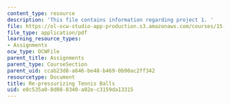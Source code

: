 ```yaml
---
content_type: resource
description: 'This file contains information regarding project 1. '
file: https://ol-ocw-studio-app-production.s3.amazonaws.com/courses/15-783j-product-design-and-development-spring-2006/e0c535a08d088340a02ec3159da13315_smp_dgn_prj_pro1.pdf
file_type: application/pdf
learning_resource_types:
- Assignments
ocw_type: OCWFile
parent_title: Assignments
parent_type: CourseSection
parent_uid: ccab23d8-a646-be48-b469-0b90ac2ff342
resourcetype: Document
title: Re-pressurizing Tennis Balls
uid: e0c535a0-8d08-8340-a02e-c3159da13315
---
```

